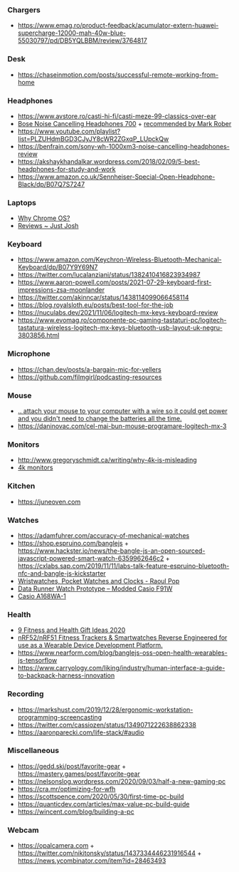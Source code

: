 ### Chargers

- https://www.emag.ro/product-feedback/acumulator-extern-huawei-supercharge-12000-mah-40w-blue-55030797/pd/DB5YQLBBM/review/3764817

### Desk

- https://chaseinmotion.com/posts/successful-remote-working-from-home

### Headphones

- https://www.avstore.ro/casti-hi-fi/casti-meze-99-classics-over-ear
- [Bose Noise Cancelling Headphones 700](https://www.bose.com/en_us/better_with_bose/mark-rober.html?mc=25_SM_HP_SC_00_YT_markrober3) + [recommended by Mark Rober](https://youtu.be/a_TSR_v07m0)
- https://www.youtube.com/playlist?list=PLZUHdmBGD3CJyJY8cWR2ZGxqP_LUpckQw
- https://benfrain.com/sony-wh-1000xm3-noise-cancelling-headphones-review
- https://akshaykhandalkar.wordpress.com/2018/02/09/5-best-headphones-for-study-and-work
- https://www.amazon.co.uk/Sennheiser-Special-Open-Headphone-Black/dp/B07Q7S7247

### Laptops

- [Why Chrome OS?](https://twitter.com/WebReflection/status/1244374562139242497)
- [Reviews ~ Just Josh](https://www.youtube.com/playlist?list=PLUkjpFwWO9XkPWBing0cgdzKHUfewUVpu)

### Keyboard

- https://www.amazon.com/Keychron-Wireless-Bluetooth-Mechanical-Keyboard/dp/B07Y9Y69N7
- https://twitter.com/lucalanziani/status/1382410416823934987
- https://www.aaron-powell.com/posts/2021-07-29-keyboard-first-impressions-zsa-moonlander
- https://twitter.com/akinncar/status/1438114099066458114
- https://blog.royalsloth.eu/posts/best-tool-for-the-job
- https://nuculabs.dev/2021/11/06/logitech-mx-keys-keyboard-review
- https://www.evomag.ro/componente-pc-gaming-tastaturi-pc/logitech-tastatura-wireless-logitech-mx-keys-bluetooth-usb-layout-uk-negru-3803856.html 

### Microphone

- https://chan.dev/posts/a-bargain-mic-for-yellers
- https://github.com/filmgirl/podcasting-resources

### Mouse

- [.. attach your mouse to your computer with a wire so it could get power and you didn't need to change the batteries all the time.](https://twitter.com/seldo/status/1215719226188582913)
- https://daninovac.com/cel-mai-bun-mouse-programare-logitech-mx-3

### Monitors

- http://www.gregoryschmidt.ca/writing/why-4k-is-misleading
- [4k monitors](https://twitter.com/rogie/status/1221294864144318468)

### Kitchen

- https://juneoven.com

### Watches

- https://adamfuhrer.com/accuracy-of-mechanical-watches
- https://shop.espruino.com/banglejs + https://www.hackster.io/news/the-bangle-js-an-open-sourced-javascript-powered-smart-watch-6359962646c2 + https://cxlabs.sap.com/2019/11/11/labs-talk-feature-espruino-bluetooth-nfc-and-bangle-js-kickstarter
- [Wristwatches, Pocket Watches and Clocks - Raoul Pop](https://www.youtube.com/playlist?list=PLrRIVfn0U02MtXG5_qZ0nI2MAw3e2k-a_)
- [Data Runner Watch Prototype – Modded Casio F91W](https://news.ycombinator.com/item?id=23975012)
- [Casio A168WA-1](https://twitter.com/dhh/status/1369233695660519428)

### Health

- [9 Fitness and Health Gift Ideas 2020](https://youtu.be/G9n51Xtcm_A)
- [nRF52/nRF51 Fitness Trackers & Smartwatches Reverse Engineered for use as a Wearable Device Development Platform.](https://github.com/curtpw/nRF5x-device-reverse-engineering)
- https://www.nearform.com/blog/banglejs-oss-open-health-wearables-js-tensorflow
- https://www.carryology.com/liking/industry/human-interface-a-guide-to-backpack-harness-innovation

### Recording

- https://markshust.com/2019/12/28/ergonomic-workstation-programming-screencasting
- https://twitter.com/cassiozen/status/1349071222638862338
- https://aaronparecki.com/life-stack/#audio

### Miscellaneous

- https://gedd.ski/post/favorite-gear + https://mastery.games/post/favorite-gear
- https://nelsonslog.wordpress.com/2020/09/03/half-a-new-gaming-pc
- https://cra.mr/optimizing-for-wfh
- https://scottspence.com/2020/05/30/first-time-pc-build
- https://quanticdev.com/articles/max-value-pc-build-guide
- https://wincent.com/blog/building-a-pc

### Webcam

- https://opalcamera.com + https://twitter.com/nikitonsky/status/1437334446231916544 + https://news.ycombinator.com/item?id=28463493